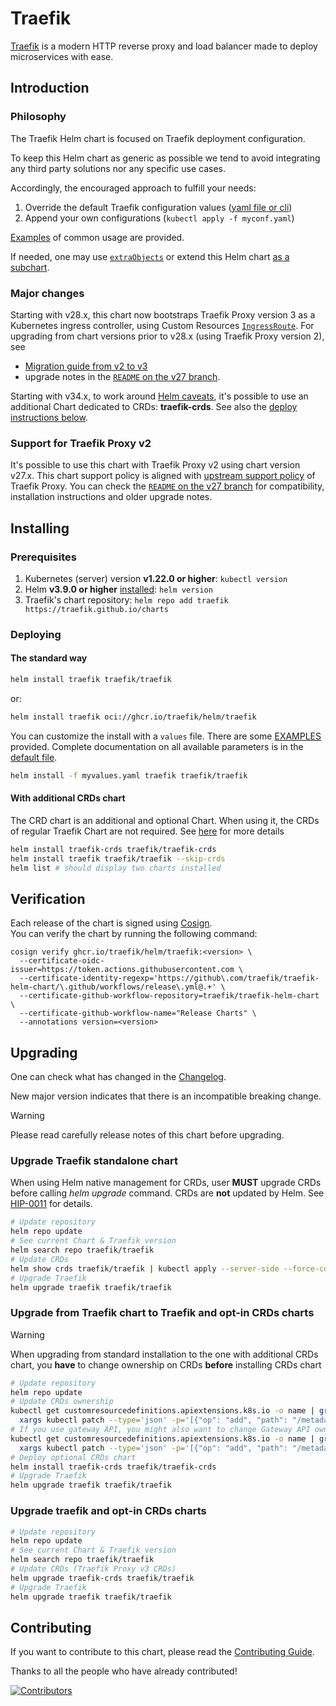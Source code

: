 # Traefik

[Traefik](https://traefik.io/) is a modern HTTP reverse proxy and load balancer made to deploy
microservices with ease.

## Introduction

### Philosophy

The Traefik Helm chart is focused on Traefik deployment configuration.

To keep this Helm chart as generic as possible we tend
to avoid integrating any third party solutions nor any specific use cases.

Accordingly, the encouraged approach to fulfill your needs:

1. Override the default Traefik configuration
   values ([yaml file or cli](https://helm.sh/docs/chart_template_guide/values_files/))
2. Append your own configurations (`kubectl apply -f myconf.yaml`)

[Examples](https://github.com/traefik/traefik-helm-chart/blob/master/EXAMPLES.md) of common usage are provided.

If needed, one may use [`extraObjects`](./traefik/tests/values/extra.yaml) or extend this
Helm chart [as a subchart](https://helm.sh/docs/chart_template_guide/subcharts_and_globals/).

### Major changes

Starting with v28.x, this chart now bootstraps Traefik Proxy version 3 as a Kubernetes ingress controller,
using Custom Resources [`IngressRoute`](https://doc.traefik.io/traefik/v3.0/routing/providers/kubernetes-crd/).
For upgrading from chart versions prior to v28.x (using Traefik Proxy version 2), see

- [Migration guide from v2 to v3](https://doc.traefik.io/traefik/v3.0/migration/v2-to-v3/)
- upgrade notes in the [`README` on the v27 branch](https://github.com/traefik/traefik-helm-chart/tree/v27).

Starting with v34.x, to work
around [Helm caveats](https://helm.sh/docs/chart_best_practices/custom_resource_definitions/#some-caveats-and-explanations),
it's possible to use an additional Chart dedicated to CRDs: **traefik-crds**.
See also the [deploy instructions below](#with-additional-crds-chart).

### Support for Traefik Proxy v2

It's possible to use this chart with Traefik Proxy v2 using chart version v27.x.
This chart support policy is aligned
with [upstream support policy](https://doc.traefik.io/traefik/deprecation/releases/) of Traefik Proxy.
You can check the [`README` on the v27 branch](https://github.com/traefik/traefik-helm-chart/tree/v27)
for compatibility, installation instructions and older upgrade notes.

## Installing

### Prerequisites

1. Kubernetes (server) version **v1.22.0 or higher**: `kubectl version`
1. Helm **v3.9.0 or higher** [installed](https://helm.sh/docs/using_helm/#installing-helm): `helm version`
1. Traefik's chart repository: `helm repo add traefik https://traefik.github.io/charts`

### Deploying

#### The standard way

```bash
helm install traefik traefik/traefik
```

or:

```bash
helm install traefik oci://ghcr.io/traefik/helm/traefik
```

You can customize the install with a `values` file. There are some [EXAMPLES](./EXAMPLES.md) provided.
Complete documentation on all available parameters is in the [default file](./traefik/values.yaml).

```bash
helm install -f myvalues.yaml traefik traefik/traefik
```

#### With additional CRDs chart

The CRD chart is an additional and optional Chart.
When using it, the CRDs of regular Traefik Chart are not required.
See [here](./CONTRIBUTING.md#about-crds) for more details

```bash
helm install traefik-crds traefik/traefik-crds
helm install traefik traefik/traefik --skip-crds
helm list # should display two charts installed
```

## Verification

Each release of the chart is signed using [Cosign](https://github.com/sigstore/cosign).  
You can verify the chart by running the following command:

```shell
cosign verify ghcr.io/traefik/helm/traefik:<version> \
  --certificate-oidc-issuer=https://token.actions.githubusercontent.com \
  --certificate-identity-regexp='https://github\.com/traefik/traefik-helm-chart/\.github/workflows/release\.yml@.+' \
  --certificate-github-workflow-repository=traefik/traefik-helm-chart \
  --certificate-github-workflow-name="Release Charts" \
  --annotations version=<version>
```

## Upgrading

One can check what has changed in the [Changelog](./traefik/Changelog.md).

New major version indicates that there is an incompatible breaking change.
> [!WARNING]
> Please read carefully release notes of this chart before upgrading.

### Upgrade Traefik standalone chart

When using Helm native management for CRDs, user **MUST** upgrade CRDs before calling _helm upgrade_ command.
CRDs are **not** updated by Helm. See [HIP-0011](https://github.com/helm/community/blob/main/hips/hip-0011.md) for
details.

```bash
# Update repository
helm repo update
# See current Chart & Traefik version
helm search repo traefik/traefik
# Update CRDs
helm show crds traefik/traefik | kubectl apply --server-side --force-conflicts -f -
# Upgrade Traefik
helm upgrade traefik traefik/traefik
```

### Upgrade from Traefik chart to Traefik and opt-in CRDs charts

> [!WARNING]
> When upgrading from standard installation to the one with additional CRDs chart,
> you **have** to change ownership on CRDs **before** installing CRDs chart

```bash
# Update repository
helm repo update
# Update CRDs ownership
kubectl get customresourcedefinitions.apiextensions.k8s.io -o name | grep traefik.io | \
  xargs kubectl patch --type='json' -p='[{"op": "add", "path": "/metadata/labels", "value": {"app.kubernetes.io/managed-by":"Helm"}},{"op": "add", "path": "/metadata/annotations/meta.helm.sh~1release-name", "value":"traefik-crds"},{"op": "add", "path": "/metadata/annotations/meta.helm.sh~1release-namespace", "value":"default"}]'
# If you use gateway API, you might also want to change Gateway API ownership
kubectl get customresourcedefinitions.apiextensions.k8s.io -o name | grep gateway.networking.k8s.io | \
  xargs kubectl patch --type='json' -p='[{"op": "add", "path": "/metadata/labels", "value": {"app.kubernetes.io/managed-by":"Helm"}},{"op": "add", "path": "/metadata/annotations/meta.helm.sh~1release-name", "value":"traefik-crds"},{"op": "add", "path": "/metadata/annotations/meta.helm.sh~1release-namespace", "value":"default"}]'
# Deploy optional CRDs chart
helm install traefik-crds traefik/traefik-crds
# Upgrade Traefik
helm upgrade traefik traefik/traefik
```

### Upgrade traefik and opt-in CRDs charts

```bash
# Update repository
helm repo update
# See current Chart & Traefik version
helm search repo traefik/traefik
# Update CRDs (Traefik Proxy v3 CRDs)
helm upgrade traefik-crds traefik/traefik
# Upgrade Traefik
helm upgrade traefik traefik/traefik
```

## Contributing

If you want to contribute to this chart, please read the [Contributing Guide](./CONTRIBUTING.md).

Thanks to all the people who have already contributed!

<a href="https://github.com/traefik/traefik-helm-chart/graphs/contributors">
  <img src="https://contributors-img.web.app/image?repo=traefik/traefik-helm-chart" alt="Contributors"/>
</a>
